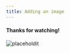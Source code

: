 ```yaml
---
title: Adding an image
---
```


#### Thanks for watching!

![placeholdit](http://placehold.it/550x350)
